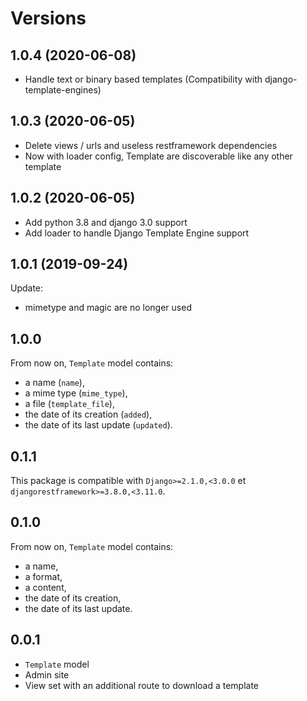 # Versions

1.0.4           (2020-06-08)
----------------------------

* Handle text or binary based templates (Compatibility with django-template-engines)


1.0.3           (2020-06-05)
----------------------------

* Delete views / urls and useless restframework dependencies
* Now with loader config, Template are discoverable like any other template

1.0.2           (2020-06-05)
----------------------------

* Add python 3.8 and django 3.0 support
* Add loader to handle Django Template Engine support


1.0.1           (2019-09-24)
----------------------------

Update:

* mimetype and magic are no longer used


1.0.0
----------------------------

From now on, `Template` model contains:

* a name (`name`),
* a mime type (`mime_type`),
* a file (`template_file`),
* the date of its creation (`added`),
* the date of its last update (`updated`).

0.1.1
----------------------------

This package is compatible with `Django>=2.1.0,<3.0.0` et `djangorestframework>=3.8.0,<3.11.0`.

0.1.0
----------------------------

From now on, `Template` model contains:

* a name,
* a format,
* a content,
* the date of its creation,
* the date of its last update.

0.0.1
----------------------------

* `Template` model
* Admin site
* View set with an additional route to download a template
